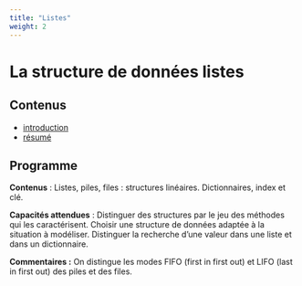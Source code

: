 ```yaml
---
title: "Listes"
weight: 2
---
```



# La structure de données listes

## Contenus

* [introduction](intro)
* [résumé](resume)

## Programme

**Contenus** : Listes, piles, files : structures linéaires. Dictionnaires,
index et clé.

**Capacités attendues** : Distinguer des structures par le jeu des méthodes
qui les caractérisent. Choisir une structure de données adaptée à la situation à
modéliser. Distinguer la recherche d’une valeur dans une liste et dans un
dictionnaire.

**Commentaires :** On distingue les modes FIFO (first in first out) et
LIFO (last in first out) des piles et des files.
